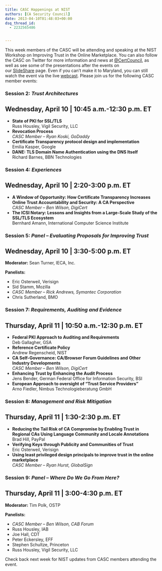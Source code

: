 ```yaml
---
title: CASC Happenings at NIST
authors: [CA Security Council]
date: 2013-04-10T01:48:03+00:00
dsq_thread_id:
  - 2232565486


---
```

This week members of the CASC will be attending and speaking at the NIST Workshop on Improving Trust in the Online Marketplace. You can also follow the CASC on Twitter for more information and news at [@CertCouncil](https://twitter.com/CertCouncil), as well as see some of the presentations after the events on our [SlideShare](http://slidesha.re/Ye2dFf) page. Even if you can&rsquo;t make it to Maryland, you can still watch the event via the live [webcast](http://www.nist.gov/itl/csd/ct/workshop-on-improving-trust-in-the-online-marketplace-webcast.cfm). Please join us for the following CASC member events:

### Session 2: _Trust Architectures_

## Wednesday, April 10 | 10:45 a.m.-12:30 p.m. ET

  * **State of PKI for SSL/TLS**  
    Russ Housley, Vigil Security, LLC
  * **Revocation Process**  
    _CASC Member &#8211; Ryan Koski, GoDaddy_
  * **Certificate Transparency protocol design and implementation**  
    Emilia Kasper, Google
  * **DANE: TLS Domain Name Authentication using the DNS Itself**  
    Richard Barnes, BBN Technologies

### Session 4: _Experiences_

## Wednesday, April 10 | 2:20-3:00 p.m. ET

  * **A Window of Opportunity: How Certificate Transparency Increases Online Trust Accountability and Security: A CA Perspective**  
    _CASC Member &#8211; Ben Wilson, DigiCert_
  * **The ICSI Notary: Lessons and Insights from a Large-Scale Study of the SSL/TLS Ecosystem**  
    Bernhard Amann, International Computer Science Institute

### Session 5: _Panel &#8211; Evaluating Proposals for Improving Trust_

## Wednesday, April 10 | 3:30-5:00 p.m. ET

**Moderator:** Sean Turner, IECA, Inc.


  **Panelists:**


  * Eric Osterweil, Verisign
  * Sid Stamm, Mozilla
  * _CASC Member &#8211; Rick Andrews, Symantec Corporation_
  * Chris Sutherland, BMO

### Session 7: _Requirements, Auditing and Evidence_

## Thursday, April 11 | 10:50 a.m.-12:30 p.m. ET

  * **Federal PKI Approach to Auditing and Requirements**  
    Deb Gallagher, GSA
  * **Reference Certificate Policy**  
    Andrew Regenscheid, NIST
  * **CA Self-Governance: CA/Browser Forum Guidelines and Other Industry Developments**  
    _CASC Member &#8211; Ben Wilson, DigiCert_
  * **Enhancing Trust by Enhancing the Audit Process**  
    Jens Bender, German Federal Office for Information Security, BSI
  * **European Approach to oversight of &ldquo;Trust Service Providers&rdquo;**  
    Arno Fiedler, Nimbus Technologieberatung GmbH

### Session 8: _Management and Risk Mitigation_

## Thursday, April 11 | 1:30-2:30 p.m. ET

  * **Reducing the Tail Risk of CA Compromise by Enabling Trust in Regional CAs Using Language Community and Locale Annotations**  
    Brad Hill, PayPal
  * **Verifying Keys through Publicity and Communities of Trust**  
    Eric Osterweil, Verisign
  * **Using least privileged design principals to improve trust in the online marketplace**  
    _CASC Member &#8211; Ryan Hurst, GlobalSign_

### Session 9: _Panel &#8211; Where Do We Go From Here?_

## Thursday, April 11 | 3:00-4:30 p.m. ET

**Moderator:** Tim Polk, OSTP


  **Panelists:**


  * _CASC Member &#8211; Ben Wilson, CAB Forum_
  * Russ Housley, IAB
  * Joe Hall, CDT
  * Peter Eckersley, EFF
  * Stephen Schultze, Princeton
  * Russ Housley, Vigil Security, LLC

Check back next week for NIST updates from CASC members attending the event.